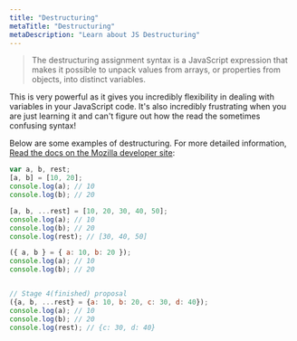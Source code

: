 ```yaml
---
title: "Destructuring"
metaTitle: "Destructuring"
metaDescription: "Learn about JS Destructuring"
---
```


> The destructuring assignment syntax is a JavaScript expression that
makes it possible to unpack values from arrays, or properties from objects,
into distinct variables.

This is very powerful as it gives you incredibly flexibility in dealing with
variables in your JavaScript code. It's also incredibly frustrating when you
are just learning it and can't figure out how the read the sometimes confusing
syntax!

Below are some examples of destructuring. For more detailed information,
[Read the docs on the Mozilla developer site](https://developer.mozilla.org/en-US/docs/Web/JavaScript/Reference/Operators/Destructuring_assignment):

```javascript
var a, b, rest;
[a, b] = [10, 20];
console.log(a); // 10
console.log(b); // 20

[a, b, ...rest] = [10, 20, 30, 40, 50];
console.log(a); // 10
console.log(b); // 20
console.log(rest); // [30, 40, 50]

({ a, b } = { a: 10, b: 20 });
console.log(a); // 10
console.log(b); // 20


// Stage 4(finished) proposal
({a, b, ...rest} = {a: 10, b: 20, c: 30, d: 40});
console.log(a); // 10
console.log(b); // 20
console.log(rest); // {c: 30, d: 40}
```
